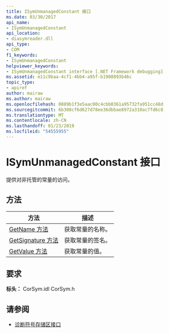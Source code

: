 ```yaml
---
title: ISymUnmanagedConstant 接口
ms.date: 03/30/2017
api_name:
- ISymUnmanagedConstant
api_location:
- diasymreader.dll
api_type:
- COM
f1_keywords:
- ISymUnmanagedConstant
helpviewer_keywords:
- ISymUnmanagedConstant interface [.NET Framework debugging]
ms.assetid: e11c9baa-4cf1-4bb4-a95f-b1908893b46c
topic_type:
- apiref
author: mairaw
ms.author: mairaw
ms.openlocfilehash: 0889b1f3e5aac00c4cbb0361a95732fa951cc48d
ms.sourcegitcommit: 6b308cf6d627d78ee36dbbae8972a310ac7fd6c8
ms.translationtype: MT
ms.contentlocale: zh-CN
ms.lasthandoff: 01/23/2019
ms.locfileid: "54555955"
---
```

# <a name="isymunmanagedconstant-interface"></a>ISymUnmanagedConstant 接口
提供对非托管的常量的访问。  
  
## <a name="methods"></a>方法  
  
|方法|描述|  
|------------|-----------------|  
|[GetName 方法](../../../../docs/framework/unmanaged-api/diagnostics/isymunmanagedconstant-getname-method.md)|获取常量的名称。|  
|[GetSignature 方法](../../../../docs/framework/unmanaged-api/diagnostics/isymunmanagedconstant-getsignature-method.md)|获取常量的签名。|  
|[GetValue 方法](../../../../docs/framework/unmanaged-api/diagnostics/isymunmanagedconstant-getvalue-method.md)|获取常量的值。|  
  
## <a name="requirements"></a>要求  
 **标头：** CorSym.idl CorSym.h  
  
## <a name="see-also"></a>请参阅
- [诊断符号存储区接口](../../../../docs/framework/unmanaged-api/diagnostics/diagnostics-symbol-store-interfaces.md)
